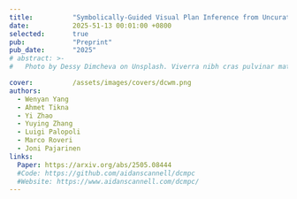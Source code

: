 ```yaml
---
title:          "Symbolically-Guided Visual Plan Inference from Uncurated Video Data"
date:           2025-51-13 00:01:00 +0800
selected:       true
pub:            "Preprint"
pub_date:       "2025"
# abstract: >-
#   Photo by Dessy Dimcheva on Unsplash. Viverra nibh cras pulvinar mattis nunc sed. Quam quisque id diam vel quam elementum pulvinar etiam. Ac felis donec et odio pellentesque. Ligula ullamcorper malesuada proin libero nunc consequat interdum varius sit. A pellentesque sit amet porttitor eget. Magna fermentum iaculis eu non diam phasellus vestibulum lorem sed.

cover:          /assets/images/covers/dcwm.png
authors:
  - Wenyan Yang
  - Ahmet Tikna
  - Yi Zhao
  - Yuying Zhang
  - Luigi Palopoli
  - Marco Roveri
  - Joni Pajarinen
links:
  Paper: https://arxiv.org/abs/2505.08444
  #Code: https://github.com/aidanscannell/dcmpc
  #Website: https://www.aidanscannell.com/dcmpc/
---
```


